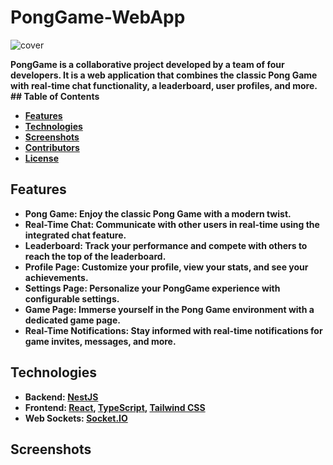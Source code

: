 # PongGame-WebApp
![cover](https://github.com/Wadie-ess/Wadie-ess/blob/main/iPhone%2014%20Pro%20(3).png)

<b>
  PongGame is a collaborative project developed by a team of four developers. It is a web application that combines the classic Pong Game with real-time chat functionality, a leaderboard, user profiles, and more.
<br>
## Table of Contents

- [Features](#features)
- [Technologies](#technologies)
- [Screenshots](#screenshots)
- [Contributors](#usage)
- [License](#license)

## Features

- **Pong Game:** Enjoy the classic Pong Game with a modern twist.
- **Real-Time Chat:** Communicate with other users in real-time using the integrated chat feature.
- **Leaderboard:** Track your performance and compete with others to reach the top of the leaderboard.
- **Profile Page:** Customize your profile, view your stats, and see your achievements.
- **Settings Page:** Personalize your PongGame experience with configurable settings.
- **Game Page:** Immerse yourself in the Pong Game environment with a dedicated game page.
- **Real-Time Notifications:** Stay informed with real-time notifications for game invites, messages, and more.

## Technologies

- **Backend:** [NestJS](https://nestjs.com/)
- **Frontend:** [React](https://reactjs.org/), [TypeScript](https://www.typescriptlang.org/), [Tailwind CSS](https://tailwindcss.com/)
- **Web Sockets:** [Socket.IO](https://socket.io/)

## Screenshots



